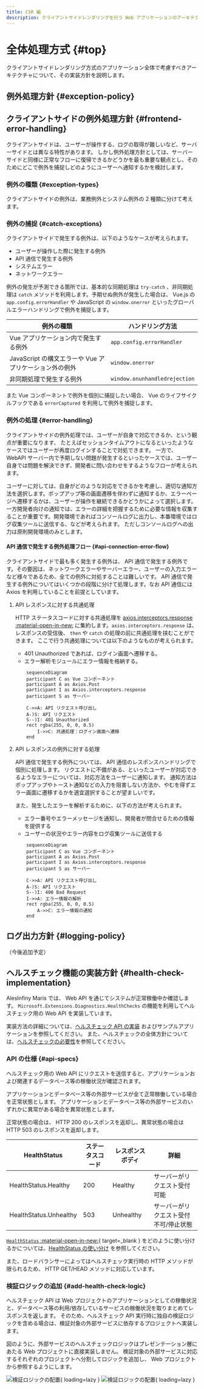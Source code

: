 ```yaml
---
title: CSR 編
description: クライアントサイドレンダリングを行う Web アプリケーションのアーキテクチャについて解説します。
---
```


# 全体処理方式 {#top}

クライアントサイドレンダリング方式のアプリケーション全体で考慮すべきアーキテクチャについて、その実装方針を説明します。

## 例外処理方針 {#exception-policy}

<!-- ## サーバーサイドの例外処理 -->

## クライアントサイドの例外処理方針 {#frontend-error-handling}

クライアントサイドは、ユーザーが操作する、ログの取得が難しいなど、サーバーサイドとは異なる特性があります。
しかし例外処理方針としては、サーバーサイドと同様に正常なフローに復帰できるかどうかを最も重要な観点とし、そのためにどこで例外を捕捉しどのようにユーザーへ通知するかを検討します。

### 例外の種類 {#exception-types}

クライアントサイドの例外は、業務例外とシステム例外の 2 種類に分けて考えます。
<!--
API 通信で発生する例外については、
ステータスコードが 40x のエラーを業務例外、 50x のエラーをシステム例外として扱います。
サーバーがリクエストを受理できた場合は、業務例外として扱い、サーバーがリクエストを受理できなかった場合は、システム例外として扱います。
-->

### 例外の捕捉 {#catch-exceptions}

クライアントサイドで発生する例外は、以下のようなケースが考えられます。

- ユーザーが操作した際に発生する例外
- API 通信で発生する例外
- システムエラー
- ネットワークエラー

例外の発生が予測できる箇所では、基本的な同期処理は `try-catch` 、非同期処理は `catch` メソッドを利用します。予期せぬ例外が発生した場合は、 Vue.js の `app.config.errorHandler` や JavaScript の `window.onerror` といったグローバルエラーハンドリングで例外を捕捉します。

| 例外の種類 | ハンドリング方法 |
| ---------- | ---------------- |
| Vue アプリケーション内で発生する例外 | `app.config.errorHandler` |
| JavaScript の構文エラーや Vue アプリケーション外の例外 | `window.onerror` |
| 非同期処理で発生する例外 | `window.onunhandledrejection` |

また Vue コンポーネントで例外を個別に捕捉したい場合、 Vue のライフサイクルフックである `errorCaptured` を利用して例外を捕捉します。

### 例外の処理 {#error-handling}

クライアントサイドの例外処理では、ユーザーが自身で対応できるか、という観点が重要になります、
たとえばセッションタイムアウトになるといったようなケースではユーザーが再度ログインすることで対処できます。
一方で、 WebAPI サーバー内で予期しない問題が発生するといったケースでは、ユーザー自身では問題を解決できず、開発者に問い合わせをするようなフローが考えられます。

ユーザーに対しては、自身がどのような対応をできるかを考慮し、適切な通知方法を選択します。ポップアップ等の画面遷移を伴わずに通知するか、エラーページへ遷移するかは、ユーザーが操作を継続できるかどうかによって選択します。
一方開発者向けの通知では、エラーの詳細を把握するために必要な情報を収集することが重要です。開発環境であればコンソールログに出力し、本番環境ではログ収集ツールに送信する、などが考えられます。
ただしコンソールログへの出力は原則開発環境のみとします。

<!-- 
エラーの種類を通知
ネットワークエラーかサーバーダウンか
サーバーからレスポンスがあるかないか
サーバーからのレスポンスがエラーかどうか
→詳細はここでは書かない 
-->

#### API 通信で発生する例外処理フロー {#api-connection-error-flow}

クライアントサイドで最も多く発生する例外は、 API 通信で発生する例外です。その要因は、ネットワークエラーやサーバーエラー、ユーザーの入力エラーなど様々であるため、全ての例外に対処することは難しいです。
API 通信で発生する例外についてはいくつかの段階に分けて処理します。なお API 通信には Axios を利用していることを前提としています。

<!-- 
- API 通信で発生する例外をシステム例外(500番)と業務例外(400番)に分けて処理すべきか
それとも API 例外として別区分にするか
- API 通信で発生する例外の共通処理は axios.interceptors で行なうため JavaScript 全体のエラーハンドリングとは別に考えたほうがよいのかも
- 共通処理でやること
 -->

1. API レスポンスに対する共通処理

    HTTP ステータスコードに対する共通処理を [axios.interceptors.response :material-open-in-new:](https://axios-http.com/ja/docs/interceptors) に集約します。`axios.interceptors.response` は、レスポンスの受信後、 `then` や `catch` の処理の前に共通処理を挟むことができます。
    ここで行う共通処理については以下のようなものが考えられます。

    - 401 Unauthorized であれば、ログイン画面へ遷移する。
    - エラー解析モジュールにエラー情報を格納する。
    <!-- - 非機能 API ではエラーを握りつぶす -->

    ```mermaid
        sequenceDiagram
        participant C as Vue コンポーネント
        participant A as Axios.Post
        participant I as Axios.interceptors.response
        participant S as サーバー

        C->>A: API リクエスト呼び出し
        A-)S: API リクエスト
        S--)I: 401 Unauthorized
        rect rgba(255, 0, 0, 0.5)
            I->>C: 共通処理：ログイン画面へ遷移
        end
    ```

1. API レスポンスの例外に対する処理

    API 通信で発生する例外については、 API 通信のレスポンスハンドリングで個別に処理します。
    リクエストに不備がある、といったユーザーが対応できるようなエラーについては、対応方法をユーザーに通知します。
    通知方法はポップアップやトースト通知などの入力を阻害しない方法か、やむを得ずエラー画面に遷移するかを適宜選択することが望ましいです。

    また、発生したエラーを解析するために、以下の方法が考えられます。

    - エラー番号やエラーメッセージを通知し、開発者が問合せるための情報を提供する
    - ユーザーの状況やエラー内容をログ収集ツールに送信する

    ```mermaid
        sequenceDiagram
        participant C as Vue コンポーネント
        participant A as Axios.Post
        participant I as Axios.interceptors.response
        participant S as サーバー

        C->>A: API リクエスト呼び出し
        A-)S: API リクエスト
        S--)I: 400 Bad Request
        I->>A: エラー情報の解析
        rect rgba(255, 0, 0, 0.5)
            A->>C: エラー情報の通知
        end
    ```
<!--
    
    - 404 番(リソースが見つからない)であれば、 Not Found ページへリダイレクトする、もしくはトーストで通知する。　一律でしてはいけなさそう
    - 500 番(サーバーエラー)であれば、エラーページへリダイレクトする。

    400 番は、バリデーションエラーなどの業務例外であるため、個別で処理します。 
    エラーをstoreに格納しておく→通知するかどうかはエラーの中身で判断　という考え方もある
    業務エラーとして置き換える
    非機能APIで共通処理でエラーハンドリングをしたくない
 -->

## ログ出力方針 {#logging-policy}

（今後追加予定）

<!-- ### トランザクション管理 -->

<!-- ## 入力値検査方針 {#validation-policy} -->

<!-- ### セキュリティ対策 -->

## ヘルスチェック機能の実装方針 {#health-check-implementation}

AlesInfiny Maris では、 Web API を通じてシステムが正常稼働中か確認します。
`Microsoft.Extensions.Diagnostics.HealthChecks` の機能を利用してヘルスチェック用の Web API を実装しています。

実装方法の詳細については、[ヘルスチェック API の実装](../../guidebooks/how-to-develop/dotnet/health-check-api.md) およびサンプルアプリケーションを参照してください。
また、ヘルスチェックの全体方針については、[ヘルスチェックの必要性](../overview/dotnet-application-processing-system.md#health-check-necessity)を参照してください。

### API の仕様 {#api-specs}

ヘルスチェック用の Web API にリクエストを送信すると、アプリケーションおよび関連するデータベース等の稼働状況が確認されます。

アプリケーションとデータベース等の外部サービスが全て正常稼働している場合を正常状態とします。
アプリケーションとデータベース等の外部サービスのいずれかに異常がある場合を異常状態とします。

正常状態の場合は、 HTTP 200 のレスポンスを返却し、異常状態の場合は HTTP 503 のレスポンスを返却します。

|      HealthStatus      | ステータスコード | レスポンスボディ |                   詳細                   |
| ---------------------- | ---------------- | ---------------- | ---------------------------------------- |
| HealthStatus.Healthy   | 200              | Healthy          | サーバーがリクエスト受付可能             |
| HealthStatus.Unhealthy | 503              | Unhealthy        | サーバーがリクエスト受付不可/停止状態   |

[`HealthStatus` :material-open-in-new:](https://learn.microsoft.com/ja-jp/dotnet/api/microsoft.extensions.diagnostics.healthchecks.healthstatus){ target=_blank } をどのように使い分けるかについては、[HealthStatus の使い分け](../../guidebooks/how-to-develop/dotnet/health-check-api.md#health-status) を参照してください。

また、ロードバランサーによってはヘルスチェック実行時の HTTP メソッドが限られるため、 HTTP GET/HEAD メソッドに対応しています。

### 検証ロジックの追加 {#add-health-check-logic}

ヘルスチェック API は Web プロジェクトのアプリケーションとしての稼働状況と、データベース等の利用/依存しているサービスの稼働状況を取りまとめてレスポンスを返します。
そのため、ヘルスチェック API 実行時に独自の検証ロジックを含める場合は、検証対象の外部サービスに依存するプロジェクトへ実装します。

図のように、外部サービスのヘルスチェックロジックはプレゼンテーション層にあたる Web プロジェクトに直接実装しません。
検証対象の外部サービスに対応するそれぞれのプロジェクトへ分割してロジックを追加し、 Web プロジェクトから参照するようにします。

![検証ロジックの配置](../../images/app-architecture/client-side-rendering/add-health-check-logic-light.png#only-light){ loading=lazy }
![検証ロジックの配置](../../images/app-architecture/client-side-rendering/add-health-check-logic-dark.png#only-dark){ loading=lazy }
